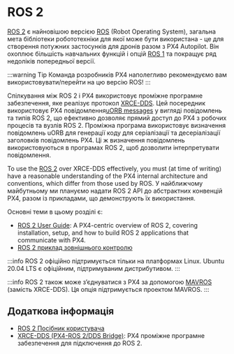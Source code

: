 # ROS 2

[ROS 2](https://index.ros.org/doc/ros2/) є найновішою версією [ROS](http://www.ros.org/) (Robot Operating System), загальна мета бібліотеки робототехніки для якої може бути використана - це для створення потужних застосунків для дронів разом з PX4 Autopilot. Він охоплює більшість навчальних функцій і опцій [ROS 1](../ros/ros1.md) та покращує ряд недоліків попередньої версії.

:::warning
Tip
Команда розробників PX4 наполегливо рекомендуємо вам використовувати/перейти на цю версію ROS!
:::

Спілкування між ROS 2 і PX4 використовує проміжне програмне забезпечення, яке реалізує протокол [XRCE-DDS](../middleware/uxrce_dds.md). Цей посередник використовує PX4 повідомлення[uORB messages](../msg_docs/README.md) у вигляді повідомлень та типів ROS 2, що ефективно дозволяє прямий доступ до PX4 з робочих процесів та вузлів ROS 2. Проміжна програма використовує визначення повідомлень uORB для генерації коду для серіалізації та десеріалізації заголовків повідомлень PX4. Ці ж визначення повідомлень використовуються в програмах ROS 2, щоб дозволити інтерпретувати повідомлення.

To use the [ROS 2](../ros2/user_guide.md) over XRCE-DDS effectively, you must (at time of writing) have a reasonable understanding of the PX4 internal architecture and conventions, which differ from those used by ROS. У найближчому майбутньому ми плануємо надати ROS 2 API до абстрактних конвенцій PX4, разом із прикладами, що демонструють їх використання.

Основні теми в цьому розділі є:
- [ROS 2 User Guide](../ros2/user_guide.md): A PX4-centric overview of ROS 2, covering installation, setup, and how to build ROS 2 applications that communicate with PX4.
- [ROS 2 приклад зовнішнього контролю](../ros2/offboard_control.md)

:::info
ROS 2 офіційно підтримується тільки на платформах Linux.
Ubuntu 20.04 LTS є офіційним, підтримуваним дистрибутивом.
:::


:::info ROS 2 також може з’єднуватися з PX4 за допомогою [MAVROS](https://github.com/mavlink/mavros/tree/ros2/mavros) (замість XRCE-DDS). Ця опція підтримується проектом MAVROS.
:::


## Додаткова інформація

- [ROS 2 Посібник користувача](../ros2/user_guide.md)
- [XRCE-DDS (PX4-ROS 2/DDS Bridge)](../middleware/uxrce_dds.md): PX4 проміжне програмне забезпечення для підключення до ROS 2.

